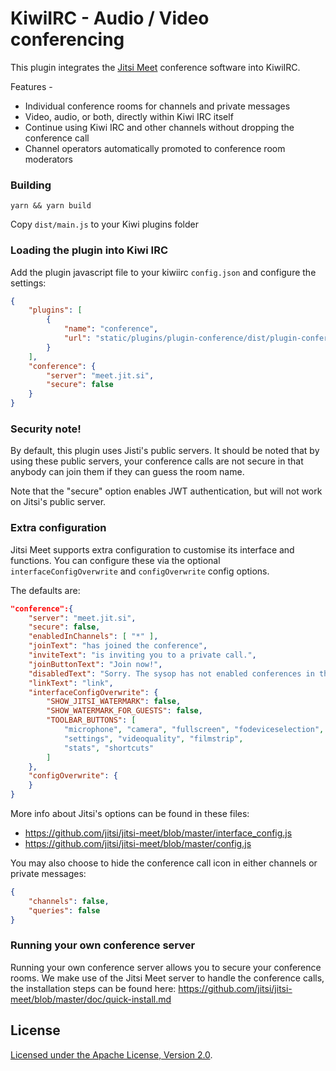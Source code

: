 # KiwiIRC - Audio / Video conferencing

This plugin integrates the [Jitsi Meet](https://jitsi.org/jitsi-meet/) conference software into KiwiIRC. 

Features -
* Individual conference rooms for channels and private messages
* Video, audio, or both, directly within Kiwi IRC itself
* Continue using Kiwi IRC and other channels without dropping the conference call
* Channel operators automatically promoted to conference room moderators

### Building
~~~shell
yarn && yarn build
~~~

Copy `dist/main.js` to your Kiwi plugins folder

### Loading the plugin into Kiwi IRC
Add the plugin javascript file to your kiwiirc `config.json` and configure the settings:

```json
{
    "plugins": [
        {
            "name": "conference",
            "url": "static/plugins/plugin-conference/dist/plugin-conference.min.js"
        }
    ],
    "conference": {
        "server": "meet.jit.si",
        "secure": false
    }
}
```

### Security note!
By default, this plugin uses Jisti's public servers. It should be noted that by using these public servers, your conference calls are not secure in that anybody can join them if they can guess the room name.

Note that the "secure" option enables JWT authentication, but will not work on Jitsi's public server.

### Extra configuration
Jitsi Meet supports extra configuration to customise its interface and functions. You can configure these via the optional `interfaceConfigOverwrite` and `configOverwrite` config options.

The defaults are:
~~~json
"conference":{ 
    "server": "meet.jit.si",
    "secure": false,
    "enabledInChannels": [ "*" ],
    "joinText": "has joined the conference",
    "inviteText": "is inviting you to a private call.",
    "joinButtonText": "Join now!",
    "disabledText": "Sorry. The sysop has not enabled conferences in this channel.",
    "linkText": "link",
    "interfaceConfigOverwrite": {
        "SHOW_JITSI_WATERMARK": false,
        "SHOW_WATERMARK_FOR_GUESTS": false,
        "TOOLBAR_BUTTONS": [
            "microphone", "camera", "fullscreen", "fodeviceselection", "hangup",
            "settings", "videoquality", "filmstrip",
            "stats", "shortcuts"
        ]
    },
    "configOverwrite": {
    }
}
~~~
  
More info about Jitsi's options can be found in these files:
* https://github.com/jitsi/jitsi-meet/blob/master/interface_config.js
* https://github.com/jitsi/jitsi-meet/blob/master/config.js

You may also choose to hide the conference call icon in either channels or private messages:
```json
{
    "channels": false,
    "queries": false
}
```
### Running your own conference server
Running your own conference server allows you to secure your conference rooms. We make use of the Jitsi Meet server to handle the conference calls, the installation steps can be found here: https://github.com/jitsi/jitsi-meet/blob/master/doc/quick-install.md

## License

[ Licensed under the Apache License, Version 2.0](LICENSE).
